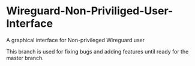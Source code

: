 # Wireguard-Non-Priviliged-User-Interface
A graphical interface for Non-privileged Wireguard user

This branch is used for fixing bugs and adding features until ready for the master branch.
